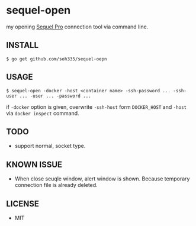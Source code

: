 # sequel-open

my opening [Sequel Pro](http://www.sequelpro.com/) connection tool via command line.

## INSTALL

```
$ go get github.com/soh335/sequel-oepn
```

## USAGE

```
$ sequel-open -docker -host <container name> -ssh-password ... -ssh-user ... -user ... -password ...
```

if `-docker` option is given, overwrite `-ssh-host` form `DOCKER_HOST` and `-host` via `docker inspect` command.

## TODO

* support normal, socket type.

## KNOWN ISSUE

* When close seuqle window, alert window is shown. Because temporary connection file is already deleted.

## LICENSE

* MIT
